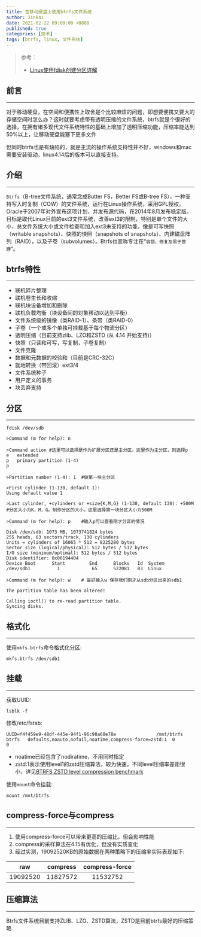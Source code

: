 ```yaml
---
title: 在移动硬盘上使用btrfs文件系统
author: Jinkai
date: 2021-02-22 09:00:00 +0800
published: true
categories: [技术]
tags: [btrfs, linux, 文件系统]
---
```


>参考：
>
>- [Linux使用fdisk创建分区详解](<https://www.jianshu.com/p/520b3a405014>)

## 前言

--------

对于移动硬盘，在空间和便携性上取舍是个比较麻烦的问题，即想要便携又要大的存储空间时怎么办？这时就要考虑带有透明压缩的文件系统，btrfs就是个很好的选择，在拥有诸多现代文件系统特性的基础上增加了透明压缩功能，压缩率能达到50%以上，让移动硬盘能塞下更多文件

但同时btrfs也是有缺陷的，就是主流的操作系统支持性并不好，windows和mac需要安装驱动，linux4.14后的版本可以直接支持。

## 介绍

--------

`Btrfs`（B-tree文件系统，通常念成Butter FS，Better FS或B-tree FS），一种支持写入时复制（COW）的文件系统，运行在Linux操作系统，采用GPL授权。Oracle于2007年对外宣布这项计划，并发布源代码，在2014年8月发布稳定版。目标是取代Linux目前的ext3文件系统，改善ext3的限制，特别是单个文件的大小，总文件系统大小或文件检查和加入ext3未支持的功能，像是可写快照（writable snapshots）、快照的快照（snapshots of snapshots）、内建磁盘阵列（RAID），以及子卷（subvolumes）。Btrfs也宣称专注在“`容错、修复及易于管理`”。

## btrfs特性

--------

- 联机碎片整理
- 联机卷生长和收缩
- 联机块设备增加和删除
- 联机负载均衡（块设备间的对象移动以达到平衡）
- 文件系统级的镜像（类RAID-1）、条带（类RAID-0）
- 子卷（一个或多个单独可挂载基于每个物流分区）
- 透明压缩（目前支持zlib、LZO和ZSTD (从 4.14 开始支持)）
- 快照（只读和可写，写复制，子卷复制）
- 文件克隆
- 数据和元数据的校验和（目前是CRC-32C）
- 就地转换（带回滚）ext3/4
- 文件系统种子
- 用户定义的事务
- 块丢弃支持

## 分区

--------

```console
fdisk /dev/sdb

>Command (m for help): n

>Command action #这里可以选择是作为扩展分区还是主分区。这里作为主分区，则选择p
e   extended
p   primary partition (1-4)
p

>Partition number (1-4): 1  #做第一块主分区

>First cylinder (1-130, default 1):
Using default value 1

>Last cylinder, +cylinders or +size{K,M,G} (1-130, default 130): +500M  #分区大小为K，M，G。制作分区的大小，这里选择第一块分区大小为500M

>Command (m for help): p    #输入p可以查看刚才分区的情况

Disk /dev/sdb: 1073 MB, 1073741824 bytes
255 heads, 63 sectors/track, 130 cylinders
Units = cylinders of 16065 * 512 = 8225280 bytes
Sector size (logical/physical): 512 bytes / 512 bytes
I/O size (minimum/optimal): 512 bytes / 512 bytes
Disk identifier: 0x06194404
Device Boot      Start         End      Blocks   Id  System
/dev/sdb1          1            65      522081   83  Linux

>Command (m for help): w    # 最好输入w 保存我们刚才从sdb分区出来的sdb1

The partition table has been altered!

Calling ioctl() to re-read partition table.
Syncing disks.
```

## 格式化

--------

使用`mkfs.btrfs`命令格式化分区:

```console
mkfs.btrfs /dev/sdb1
```

## 挂载

--------

获取UUID:

```console
lsblk -f
```

修改/etc/fstab:

```console
UUID=f4f459e9-48df-445e-94f1-96c98a68e78e               /mnt/btrfs      btrfs   defaults,noauto,nofail,noatime,compress-force=zstd:1  0       0
```

- noatime已经包含了nodiratime，不用同时指定
- zstd:1表示使用level1的zstd压缩算法，较为快速，不同level压缩率差距很小，详见[BTRFS ZSTD level compression benchmark](<https://docs.google.com/spreadsheets/d/1x9-3OQF4ev1fOCrYuYWt1QmxYRmPilw_nLik5H_2_qA/edit#gid=0>)

使用`mount`命令挂载:

```console
mount /mnt/btrfs
```

## compress-force与compress

--------

1. 使用compress-force可以带来更高的压缩比，但会影响性能
2. compress的采样算法在4.15有优化，但没有实质变化
3. 经过实测，19092520KB的原始数据在两种策略下的压缩率实际表现如下:

| raw      | compress  | compress-force |
| :------: |  :------: | :------:       |
|19092520  | 11827572  |  11532752      |

## 压缩算法

--------

Btrfs文件系统目前支持ZLIB、LZO、ZSTD算法，ZSTD是目前btrfs最好的压缩策略

